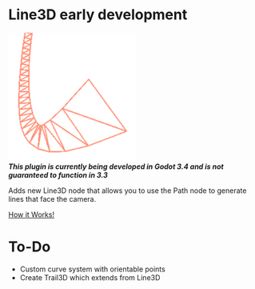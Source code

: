 # Line3D early development
<img src="icon.png"></img><br>
***This plugin is currently being developed in Godot 3.4 and is not guaranteed to function in 3.3***    

Adds new Line3D node that allows you to use the Path node to generate lines that face the camera.

[How it Works!](HOW.md)

# To-Do
- Custom curve system with orientable points 
- Create Trail3D which extends from Line3D